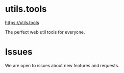 # utils.tools

https://utils.tools

The perfect web util tools for everyone.

# Issues

We are open to issues about new features and requests.

